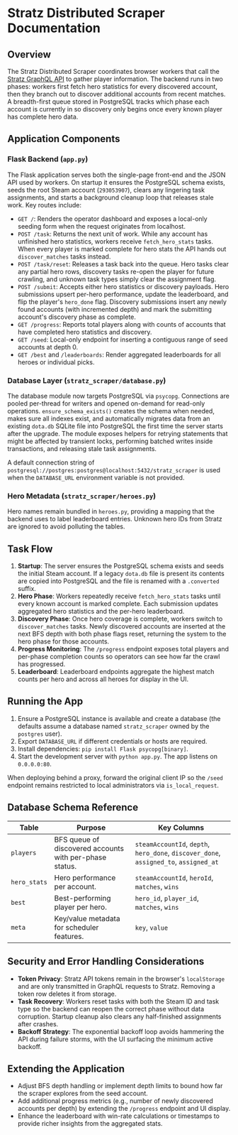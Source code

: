 # Stratz Distributed Scraper Documentation

## Overview
The Stratz Distributed Scraper coordinates browser workers that call the [Stratz GraphQL API](https://stratz.com/) to gather player information. The backend runs in two phases: workers first fetch hero statistics for every discovered account, then they branch out to discover additional accounts from recent matches. A breadth-first queue stored in PostgreSQL tracks which phase each account is currently in so discovery only begins once every known player has complete hero data.

## Application Components

### Flask Backend (`app.py`)
The Flask application serves both the single-page front-end and the JSON API used by workers. On startup it ensures the PostgreSQL schema exists, seeds the root Steam account (`293053907`), clears any lingering task assignments, and starts a background cleanup loop that releases stale work. Key routes include:

- `GET /`: Renders the operator dashboard and exposes a local-only seeding form when the request originates from localhost.
- `POST /task`: Returns the next unit of work. While any account has unfinished hero statistics, workers receive `fetch_hero_stats` tasks. When every player is marked complete for hero stats the API hands out `discover_matches` tasks instead.
- `POST /task/reset`: Releases a task back into the queue. Hero tasks clear any partial hero rows, discovery tasks re-open the player for future crawling, and unknown task types simply clear the assignment flag.
- `POST /submit`: Accepts either hero statistics or discovery payloads. Hero submissions upsert per-hero performance, update the leaderboard, and flip the player's `hero_done` flag. Discovery submissions insert any newly found accounts (with incremented depth) and mark the submitting account's discovery phase as complete.
- `GET /progress`: Reports total players along with counts of accounts that have completed hero statistics and discovery.
- `GET /seed`: Local-only endpoint for inserting a contiguous range of seed accounts at depth 0.
- `GET /best` and `/leaderboards`: Render aggregated leaderboards for all heroes or individual picks.

### Database Layer (`stratz_scraper/database.py`)
The database module now targets PostgreSQL via `psycopg`. Connections are pooled per-thread for writers and opened on-demand for read-only operations. `ensure_schema_exists()` creates the schema when needed, makes sure all indexes exist, and automatically migrates data from an existing `dota.db` SQLite file into PostgreSQL the first time the server starts after the upgrade. The module exposes helpers for retrying statements that might be affected by transient locks, performing batched writes inside transactions, and releasing stale task assignments.

A default connection string of `postgresql://postgres:postgres@localhost:5432/stratz_scraper` is used when the `DATABASE_URL` environment variable is not provided.

### Hero Metadata (`stratz_scraper/heroes.py`)
Hero names remain bundled in `heroes.py`, providing a mapping that the backend uses to label leaderboard entries. Unknown hero IDs from Stratz are ignored to avoid polluting the tables.

## Task Flow
1. **Startup**: The server ensures the PostgreSQL schema exists and seeds the initial Steam account. If a legacy `dota.db` file is present its contents are copied into PostgreSQL and the file is renamed with a `.converted` suffix.
2. **Hero Phase**: Workers repeatedly receive `fetch_hero_stats` tasks until every known account is marked complete. Each submission updates aggregated hero statistics and the per-hero leaderboard.
3. **Discovery Phase**: Once hero coverage is complete, workers switch to `discover_matches` tasks. Newly discovered accounts are inserted at the next BFS depth with both phase flags reset, returning the system to the hero phase for those accounts.
4. **Progress Monitoring**: The `/progress` endpoint exposes total players and per-phase completion counts so operators can see how far the crawl has progressed.
5. **Leaderboard**: Leaderboard endpoints aggregate the highest match counts per hero and across all heroes for display in the UI.

## Running the App
1. Ensure a PostgreSQL instance is available and create a database (the defaults assume a database named `stratz_scraper` owned by the `postgres` user).
2. Export `DATABASE_URL` if different credentials or hosts are required.
3. Install dependencies: `pip install Flask psycopg[binary]`.
4. Start the development server with `python app.py`. The app listens on `0.0.0.0:80`.

When deploying behind a proxy, forward the original client IP so the `/seed` endpoint remains restricted to local administrators via `is_local_request`.

## Database Schema Reference

| Table | Purpose | Key Columns |
|-------|---------|-------------|
| `players` | BFS queue of discovered accounts with per-phase status. | `steamAccountId`, `depth`, `hero_done`, `discover_done`, `assigned_to`, `assigned_at` |
| `hero_stats` | Hero performance per account. | `steamAccountId`, `heroId`, `matches`, `wins` |
| `best` | Best-performing player per hero. | `hero_id`, `player_id`, `matches`, `wins` |
| `meta` | Key/value metadata for scheduler features. | `key`, `value` |

## Security and Error Handling Considerations
- **Token Privacy**: Stratz API tokens remain in the browser's `localStorage` and are only transmitted in GraphQL requests to Stratz. Removing a token row deletes it from storage.
- **Task Recovery**: Workers reset tasks with both the Steam ID and task type so the backend can reopen the correct phase without data corruption. Startup cleanup also clears any half-finished assignments after crashes.
- **Backoff Strategy**: The exponential backoff loop avoids hammering the API during failure storms, with the UI surfacing the minimum active backoff.

## Extending the Application
- Adjust BFS depth handling or implement depth limits to bound how far the scraper explores from the seed account.
- Add additional progress metrics (e.g., number of newly discovered accounts per depth) by extending the `/progress` endpoint and UI display.
- Enhance the leaderboard with win-rate calculations or timestamps to provide richer insights from the aggregated stats.
